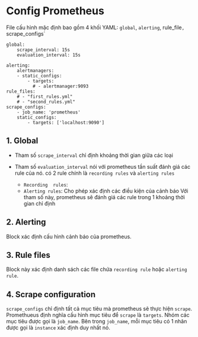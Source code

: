 # Config Prometheus

File cấu hình mặc định bao gồm 4 khối YAML: `global`, `alerting`, rule_file`, `scrape_configs`

```
global:
    scrape_interval: 15s
    evaluation_interval: 15s

alerting:
    alertmanagers:
    - static_configs:
        - targets:
          # - alertmanager:9093
rule_files:
    # - "first_rules.yml"
    # - "second_rules.yml"
scrape_configs:
    - job_name: 'prometheus'
    static_configs:
        - targets: ['localhost:9090']
```

## 1. Global

- Tham số `scrape_interval` chỉ định khoảng thời gian giữa các loại 

- Tham số `evaluation_interval` nói với prometheus tần suất đánh giá các rule của nó. có 2 rule chính là `recording rules` và `alerting rules`
    - `Recording  rules`: 
    - `Alerting rules`: Cho phép xác định các điều kiện của cảnh báo
Với tham số này, prometheus sẽ đánh giá các rule trong 1 khoảng thời gian chỉ định 

## 2. Alerting

Block xác định cấu hình cảnh báo của prometheus. 

## 3. Rule files 

Block này xác định danh sách các file chứa `recording rule` hoặc `alerting rule`. 

## 4. Scrape configuration

`scrape_configs` chỉ định tất cả mục tiêu mà prometheus sẽ thực hiện `scrape`. Promethueus định nghĩa cấu hình mục tiêu để `scrape` là `targets`. Nhóm các mục tiêu được gọi là `job_name`. Bên trong `job_name`, mỗi mục tiêu có 1 nhãn được gọi là `instance` xác định duy nhất nó.


